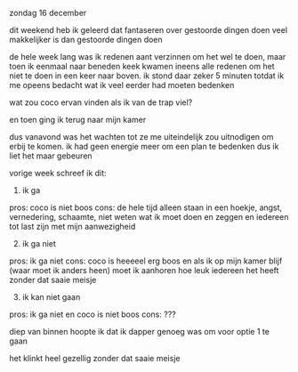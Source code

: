 zondag 16 december

 

dit weekend heb ik geleerd dat fantaseren over gestoorde dingen doen veel makkelijker is dan gestoorde dingen doen

 

de hele week lang was ik redenen aant verzinnen om het wel te doen, maar toen ik eenmaal naar beneden keek kwamen ineens alle redenen om het niet te doen in een keer naar boven. ik stond daar zeker 5 minuten totdat ik me opeens bedacht wat ik veel eerder had moeten bedenken

 

wat zou coco ervan vinden als ik van de trap viel?

 

en toen ging ik terug naar mijn kamer

 

dus vanavond was het wachten tot ze me uiteindelijk zou uitnodigen om erbij te komen. ik had geen energie meer om een plan te bedenken dus ik liet het maar gebeuren

 

vorige week schreef ik dit:

 

1.   ik ga

pros: coco is niet boos
cons: de hele tijd alleen staan in een hoekje, angst, vernedering, schaamte, niet weten wat ik moet doen en zeggen en iedereen tot last zijn met mijn aanwezigheid

2.   ik ga niet

pros: ik ga niet
cons: coco is heeeeel erg boos en als ik op mijn kamer blijf (waar moet ik anders heen) moet ik aanhoren hoe leuk 	iedereen het heeft zonder dat saaie meisje

3.   ik kan niet gaan

pros: ik ga niet en coco is niet boos
cons: ???

 

diep van binnen hoopte ik dat ik dapper genoeg was om voor optie 1 te gaan

 

 

 

 

 

 

 

het klinkt heel gezellig zonder dat saaie meisje
